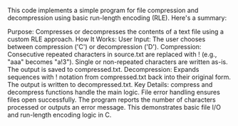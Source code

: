 This code implements a simple program for file compression and decompression using basic run-length encoding (RLE). Here's a summary:

Purpose:
Compresses or decompresses the contents of a text file using a custom RLE approach.
How It Works:
User Input: The user chooses between compression ('C') or decompression ('D').
Compression:
Consecutive repeated characters in source.txt are replaced with <character>!<count> (e.g., "aaa" becomes "a!3").
Single or non-repeated characters are written as-is.
The output is saved to compressed.txt.
Decompression:
Expands sequences with !<count> notation from compressed.txt back into their original form.
The output is written to decompressed.txt.
Key Details:
compress and decompress functions handle the main logic.
File error handling ensures files open successfully.
The program reports the number of characters processed or outputs an error message.
This demonstrates basic file I/O and run-length encoding logic in C.
